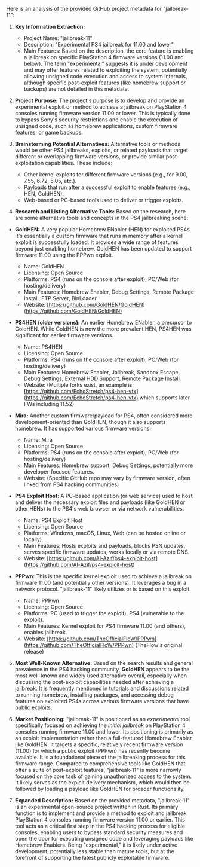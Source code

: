 Here is an analysis of the provided GitHub project metadata for "jailbreak-11":

1.  **Key Information Extraction:**
    *   Project Name: "jailbreak-11"
    *   Description: "Experimental PS4 jailbreak for 11.00 and lower"
    *   Main Features: Based on the description, the core feature is enabling a jailbreak on specific PlayStation 4 firmware versions (11.00 and below). The term "experimental" suggests it is under development and may offer features related to exploiting the system, potentially allowing unsigned code execution and access to system internals, although specific post-exploit features (like homebrew support or backups) are not detailed in this metadata.

2.  **Project Purpose:**
    The project's purpose is to develop and provide an experimental exploit or method to achieve a jailbreak on PlayStation 4 consoles running firmware version 11.00 or lower. This is typically done to bypass Sony's security restrictions and enable the execution of unsigned code, such as homebrew applications, custom firmware features, or game backups.

3.  **Brainstorming Potential Alternatives:**
    Alternative tools or methods would be other PS4 jailbreaks, exploits, or related payloads that target different or overlapping firmware versions, or provide similar post-exploitation capabilities. These include:
    *   Other kernel exploits for different firmware versions (e.g., for 9.00, 7.55, 6.72, 5.05, etc.).
    *   Payloads that run after a successful exploit to enable features (e.g., HEN, GoldHEN).
    *   Web-based or PC-based tools used to deliver or trigger exploits.

4.  **Research and Listing Alternative Tools:**
    Based on the research, here are some alternative tools and concepts in the PS4 jailbreaking scene:

*   **GoldHEN:** A very popular Homebrew ENabler (HEN) for exploited PS4s. It's essentially a custom firmware that runs in memory after a kernel exploit is successfully loaded. It provides a wide range of features beyond just enabling homebrew. GoldHEN has been updated to support firmware 11.00 using the PPPwn exploit.
    *   Name: GoldHEN
    *   Licensing: Open Source
    *   Platforms: PS4 (runs on the console after exploit), PC/Web (for hosting/delivery)
    *   Main Features: Homebrew Enabler, Debug Settings, Remote Package Install, FTP Server, BinLoader.
    *   Website: [https://github.com/GoldHEN/GoldHEN](https://github.com/GoldHEN/GoldHEN)

*   **PS4HEN (older versions):** An earlier Homebrew ENabler, a precursor to GoldHEN. While GoldHEN is now the more prevalent HEN, PS4HEN was significant for earlier firmware versions.
    *   Name: PS4HEN
    *   Licensing: Open Source
    *   Platforms: PS4 (runs on the console after exploit), PC/Web (for hosting/delivery)
    *   Main Features: Homebrew Enabler, Jailbreak, Sandbox Escape, Debug Settings, External HDD Support, Remote Package Install.
    *   Website: (Multiple forks exist, an example is [https://github.com/EchoStretch/ps4-hen-vtx](https://github.com/EchoStretch/ps4-hen-vtx) which supports later FWs including 11.52)

*   **Mira:** Another custom firmware/payload for PS4, often considered more development-oriented than GoldHEN, though it also supports homebrew. It has supported various firmware versions.
    *   Name: Mira
    *   Licensing: Open Source
    *   Platforms: PS4 (runs on the console after exploit), PC/Web (for hosting/delivery)
    *   Main Features: Homebrew support, Debug Settings, potentially more developer-focused features.
    *   Website: (Specific GitHub repo may vary by firmware version, often linked from PS4 hacking communities)

*   **PS4 Exploit Host:** A PC-based application (or web service) used to host and deliver the necessary exploit files and payloads (like GoldHEN or other HENs) to the PS4's web browser or via network vulnerabilities.
    *   Name: PS4 Exploit Host
    *   Licensing: Open Source
    *   Platforms: Windows, macOS, Linux, Web (can be hosted online or locally).
    *   Main Features: Hosts exploits and payloads, blocks PSN updates, serves specific firmware updates, works locally or via remote DNS.
    *   Website: [https://github.com/Al-Azif/ps4-exploit-host](https://github.com/Al-Azif/ps4-exploit-host)

*   **PPPwn:** This is the specific kernel exploit used to achieve a jailbreak on firmware 11.00 (and potentially other versions). It leverages a bug in a network protocol. "jailbreak-11" likely utilizes or is based on this exploit.
    *   Name: PPPwn
    *   Licensing: Open Source
    *   Platforms: PC (used to trigger the exploit), PS4 (vulnerable to the exploit).
    *   Main Features: Kernel exploit for PS4 firmware 11.00 (and others), enables jailbreak.
    *   Website: [https://github.com/TheOfficialFloW/PPPwn](https://github.com/TheOfficialFloW/PPPwn) (TheFlow's original release)

5.  **Most Well-Known Alternative:**
    Based on the search results and general prevalence in the PS4 hacking community, **GoldHEN** appears to be the most well-known and widely used alternative overall, especially when discussing the post-exploit capabilities needed after achieving a jailbreak. It is frequently mentioned in tutorials and discussions related to running homebrew, installing packages, and accessing debug features on exploited PS4s across various firmware versions that have public exploits.

6.  **Market Positioning:**
    "jailbreak-11" is positioned as an *experimental* tool specifically focused on achieving the *initial jailbreak* on PlayStation 4 consoles running firmware 11.00 and lower. Its positioning is primarily as an exploit implementation rather than a full-featured Homebrew Enabler like GoldHEN. It targets a specific, relatively recent firmware version (11.00) for which a public exploit (PPPwn) has recently become available. It is a foundational piece of the jailbreaking process for this firmware range. Compared to comprehensive tools like GoldHEN that offer a suite of post-exploit features, "jailbreak-11" is more narrowly focused on the core task of gaining unauthorized access to the system. It likely serves as the exploit delivery mechanism, which would then be followed by loading a payload like GoldHEN for broader functionality.

7.  **Expanded Description:**
    Based on the provided metadata, "jailbreak-11" is an experimental open-source project written in Rust. Its primary function is to implement and provide a method to exploit and jailbreak PlayStation 4 consoles running firmware version 11.00 or earlier. This tool acts as a critical first step in the PS4 hacking process for eligible consoles, enabling users to bypass standard security measures and open the door for executing unsigned code and leveraging payloads like Homebrew Enablers. Being "experimental," it is likely under active development, potentially less stable than mature tools, but at the forefront of supporting the latest publicly exploitable firmware.